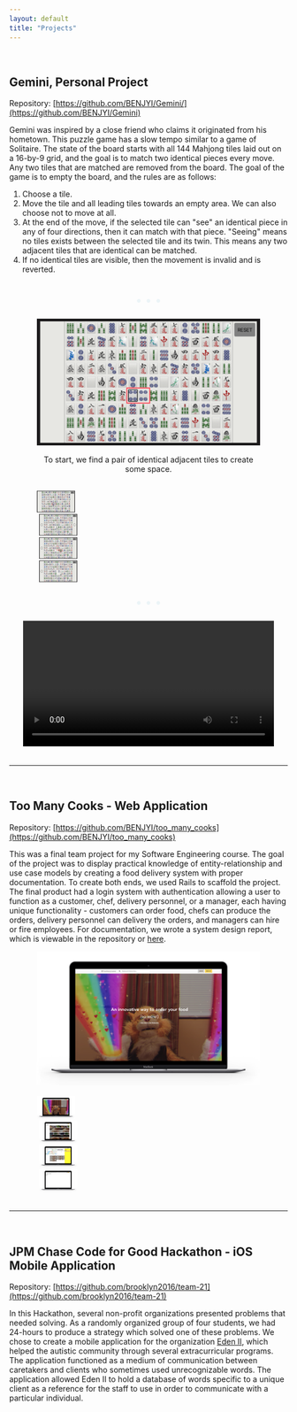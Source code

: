 ```yaml
---
layout: default
title: "Projects"
---
```


<br/>

## Gemini, Personal Project

Repository: [https://github.com/BENJYI/Gemini/](https://github.com/BENJYI/Gemini)

Gemini was inspired by a close friend who claims it originated from his hometown. This puzzle game has a slow tempo similar to a game of Solitaire. 
The state of the board starts with all 144 Mahjong tiles laid out on a 16-by-9 grid, and the goal is to match two identical pieces every move. Any two tiles that are matched are removed from the board. The goal of the game is to empty the board, and the rules are as follows:
1. Choose a tile.
2. Move the tile and all leading tiles towards an empty area. We can also choose not to move at all.
3. At the end of the move, if the selected tile can "see" an identical piece in any of four directions, then it can match with that piece. "Seeing" means no tiles exists between the selected tile and its twin. This means any two adjacent tiles that are identical can be matched.
4. If no identical tiles are visible, then the movement is invalid and is reverted.

<div style="text-align:center">
  <div style="display:inline-block">
    <p style="font-size:1.5em;color:rgba(218, 236, 242, 0.5)">
    • • •
    </p>
  </div>
</div>

<div style="width:100%;text-align:center;">
  <div style="width:80%;display:inline-block;text-align:center">
    <div>
      <img id="project-img" src="./images/mockup-1.png">
    </div>
    <div>
      <p id="project-text">
        To start, we find a pair of identical adjacent tiles to create some space.
      </p>
    </div>
    <br/>
    <div>
      <div class="project-preview" style="width:17%;">
        <img class="test-img" src="./images/mockup-1.png" onclick="myFunction(this,1);">
      </div>
      <div class="project-preview" style="width:17%;margin-left:1%">
        <img class="test-img" src="./images/mockup-2.png" onclick="myFunction(this,2);">
      </div>
      <div class="project-preview" style="width:17%;margin-left:1%">
        <img class="test-img" src="./images/mockup-3.png" onclick="myFunction(this,3);">
      </div>
      <div class="project-preview" style="width:17%;margin-left:1%">
        <img class="test-img" src="./images/mockup-4.png" onclick="myFunction(this,4);">
      </div>
    </div>
  </div>
</div>

<div style="text-align:center">
  <div style="display:inline-block">
    <p style="font-size:1.5em;color:rgba(218, 236, 242, 0.5)">
    • • •
    </p>
  </div>
</div>

<div style="width:100%;text-align:center">
  <div style="width:90%;display:inline-block;">
    <video style="width:100%;outline:none;" autoplay mute controls="controls">
      <source src="./images/gemini-test.mp4" type="video/mp4">
    </video>
  </div>
</div>

<br/>

---

<br/>

## Too Many Cooks - Web Application

Repository: [https://github.com/BENJYI/too_many_cooks](https://github.com/BENJYI/too_many_cooks)

This was a final team project for my Software Engineering course. The goal of the project was to display practical knowledge of entity-relationship and use case models by creating a food delivery system with proper documentation. To create both ends, we used Rails to scaffold the project. The final product had a login system with authentication allowing a user to function as a customer, chef, delivery personnel, or a manager, each having unique functionality - customers can order food, chefs can produce the orders, delivery personnel can delivery the orders, and managers can hire or fire employees. For documentation, we wrote a system design report, which is viewable in the repository or <a href="https://github.com/BENJYI/too_many_cooks/blob/master/SDR.pdf">here</a>.

<div style="width:100%;text-align:center;">
  <div style="width:80%;display:inline-block;text-align:center">
    <div>
      <img id="project-img2" src="./images/tmc-mockup-1.png">
    </div>
    <br/>
    <div>
      <div class="project-preview" style="width:17%;">
        <img class="test-img" src="./images/tmc-mockup-1.png" onclick="myFunction2(this);">
      </div>
      <div class="project-preview" style="width:17%;margin-left:1%">
        <img class="test-img" src="./images/tmc-mockup-2.png" onclick="myFunction2(this);">
      </div>
      <div class="project-preview" style="width:17%;margin-left:1%">
        <img class="test-img" src="./images/tmc-mockup-3.png" onclick="myFunction2(this);">
      </div>
      <div class="project-preview" style="width:17%;margin-left:1%">
        <img class="test-img" src="./images/tmc-mockup-4.png" onclick="myFunction2(this);">
      </div>
    </div>
  </div>
</div>

<br/>

---

<br/>

## JPM Chase Code for Good Hackathon - iOS Mobile Application

Repository: [https://github.com/brooklyn2016/team-21](https://github.com/brooklyn2016/team-21)

In this Hackathon, several non-profit organizations presented problems that needed solving. As a randomly organized group of four students, we had 24-hours to produce a strategy which solved one of these problems. We chose to create a mobile application for the organization <a href="https://eden2.org/">Eden II</a>, which helped the autistic community through several extracurricular programs. The application functioned as a medium of communication between caretakers and clients who sometimes used unrecognizable words. The application allowed Eden II to hold a database of words specific to a unique client as a reference for the staff to use in order to communicate with a particular individual.
